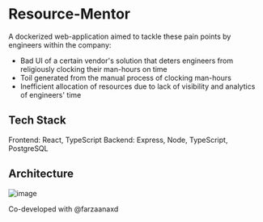 # Resource-Mentor
A dockerized web-application aimed to tackle these pain points by engineers within the company:
- Bad UI of a certain vendor's solution that deters engineers from religiously clocking their man-hours on time
- Toil generated from the manual process of clocking man-hours
- Inefficient allocation of resources due to lack of visibility and analytics of engineers' time

## Tech Stack
Frontend: React, TypeScript
Backend: Express, Node, TypeScript, PostgreSQL

## Architecture
![image](https://github.com/gucci3682/Resource-Mentor/assets/122253637/aaaf232c-f445-466f-bae7-44ff7b8ddede)

Co-developed with @farzaanaxd
